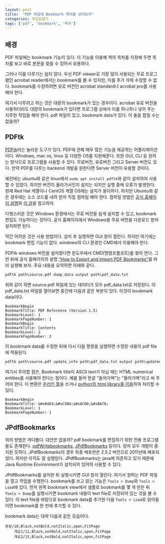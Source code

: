 ```yaml
---
layout: post
title:  "PDF 파일에 Bookmark 목차를 넣어보자"
categories: 코딩삽질기
tags: ['pdf', 'bookmark', '목차']
---
```


## 배경

PDF 파일에는 bookmark 기능이 있다. 이 기능을 이용해 책의 목차를 지정해 두면 목차를 보고 바로 본문을 찾을 수 있어서 유용하다. 

그러나 이를 다루기는 쉽지 않다. 우선 PDF viewer로 가장 많이 사용되는 무료 프로그램인 acrobat reader에서는 bookmark를 볼 수 있지만, 이를 추가 삭제 수정할 수 없다. bookmark를 수정하려면 유로 버전인 acrobat standard나 acrobat pro를 사용해야 한다. 

여기서 다루려고 하는 것은 대량의 bookmark가 있는 경우이다. acrobat 유료 버전을 사용하더라도 대량의 bookmark가 있다면 프로그램 상에서 이를 하나하나 넣어 주는 지루한 작업을 해야 한다. pdf 파일이 있고, bookmark data가 있다. 이 둘을 합칠 수는 없을까?

## PDFtk

[PDFtk](https://www.pdflabs.com/tools/pdftk-the-pdf-toolkit/)라는 놀라운 도구가 있다. PDF에 관해 매우 많은 기능을 제공하는 어플리케이션이다. Windows, mac os, linux 등 다양한 OS를 지원해준다. 또한 GUI, CLI 등 원하는 방식으로 프로그램을 사용할 수 있다. 무료버전, 유로버전 그리고 Server 버전도 있다. 만약 PDF를 다루는 backend 개발을 원한다면 Server 버전이 유용할 것이다. 

예전에는 ubuntu와 같은 linux에서 `sudo apt install pdftk`와 같이 설치하여 사용할 수 있었다. 하지만 버전이 올라가서인지 설치는 되지만 실행 중에 오류가 발생한다. 현재 Red Hat 계열이나 CentOS 계열 OS에는 설치가 용이하다. 하지만 Ubuntu와 같은 경우에는 소스 코드를 내려 받아 직접 컴파일 해야 한다. 컴파일 방법은 [공식 홈페이지 설명](https://www.pdflabs.com/tools/pdftk-server/index.html#build)와 [이 글](https://www.baeldung.com/linux/install-pdftk)을 참고하자. 

다행스러운 것은 Windows 환경에서는 무료 버전을 쉽게 설치할 수 있고, bookmark 편집도 가능하다는 것이다. 공식 홈페이지에서 Windows용 무료 버전을 다운로드 받아 설치하면 된다. 

약간 어려운 것은 사용 방법이다. 설치 후 실행하면 GUI 창이 열린다. 하지만 여기에는 bookmark 편집 기능이 없다. windows의 CLI 환경인 CMD에서 이용해야 한다. 

PDFtk windows 버전을 설치했다면 윈도우에서 CMD(명령프롬프트)를 찾아 연다. 그런 뒤에 공식 홈페이지의 설명 ["How to Export and Import PDF Bookmarks"](https://www.pdflabs.com/blog/export-and-import-pdf-bookmarks/)를 따라 실행해 보자. 주요 내용을 요약하면 아래와 같다.

```cmd
pdftk path\source.pdf dump_data output path\pdf_data.txt
```

위와 같이 하면 source.pdf 파일에 있는 데이터가 모두 pdf_data.txt로 저장된다. 이 pdf_data.txt 파일을 열어보면 중간에 다음과 같은 부분이 있다. 이것이 bookmark data이다. 

```
BookmarkBegin
BookmarkTitle: PDF Reference (Version 1.5)
BookmarkLevel: 1
BookmarkPageNumber: 1
BookmarkBegin
BookmarkTitle: Contents
BookmarkLevel: 2
BookmarkPageNumber: 3
```

이 bookmark data를 수정한 뒤에 다시 다음 명령을 실행하면 수정된 내용이 pdf file에 적용된다. 

```cmd
pdftk path\source.pdf update_info path\pdf_data.txt output path\updated.pdf
```

여기서 주의할 점은, Bookmark title이 ASCII text가 아닐 때는 HTML numerical entities를 사용해야 한다는 점이다. 예를 들어 한글 "들어가며"는 "&#xB4E4;&#xC5B4;&#xAC00;&#xBA70;"라고 써 주어야 한다. 이 변환은 [온라인 툴](https://appdevtools.com/html-entity-encoder-decoder)을 쓰거나 [python의 html library를 이용](https://stackoverflow.com/a/7088472)하여 처리할 수 있다. 

```
BookmarkBegin
BookmarkTitle: &#xB4E4;&#xC5B4;&#xAC00;&#xBA70;
BookmarkLevel: 1
BookmarkPageNumber: 1
```

## JPdfBookmarks

위의 방법은 까다롭다. 대안은 없을까? pdf bookmark를 편집하기 위한 전용 프로그램들도 존재한다. [pdfWritebookmarks](https://github.com/goerz/pdfWriteBookmarks), [JPdfBookmarks](https://flavianopetrocchi.blogspot.com/) 등이다. 양자 모두 개발이 중지된 듯하다. JPdfBookmarks의 경우 최종 배포판은 2.5.2 버전으로 2011년에 배포되었다. 하지만 아직도 잘 실행된다. JPdfBookmarks는 java에 의존하고 있기 때문에 Java Runtime Environment가 설치되어 있어야 사용할 수 있다. 

JPdfBookmarks를 설치한 뒤 실행시키면 GUI 창이 열린다. 여기서 원하는 PDF 파일을 열고 작업을 수행한다. bookmark를 쓰고 읽는 기능은 `Tools > Dump`와 `Tools > Load`에 있다. 먼저 왼쪽 bookmark view에서 샘플로 bookmark를 몇 개 만든 뒤 `Tools > Dump`를 실행시키면 bookmark 내용이 text file로 저장되어 있는 것을 볼 수 있다. 이 text file을 바탕으로 bookmark data를 추가한 다음 `Tools > Load`로 읽어들이면 bookmark를 한 번에 추가할 수 있다. 

bookmark data는 대략 다음과 같은 모습이다. 

```
본문/10,Black,notBold,notItalic,open,FitPage
	개요1/11,Black,notBold,notItalic,open,FitPage
	개요2/15,Black,notBold,notItalic,open,FitPage
```






